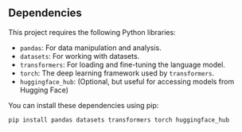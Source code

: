 ## Dependencies

This project requires the following Python libraries:

*   `pandas`: For data manipulation and analysis.
*   `datasets`: For working with datasets.
*   `transformers`: For loading and fine-tuning the language model.
*   `torch`: The deep learning framework used by `transformers`.
*   `huggingface_hub`: (Optional, but useful for accessing models from Hugging Face)

You can install these dependencies using pip:

```bash
pip install pandas datasets transformers torch huggingface_hub

